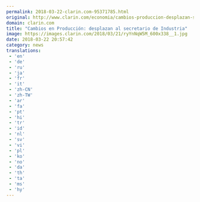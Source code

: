 ```yaml
---
permalink: 2018-03-22-clarin.com-95371785.html
original: http://www.clarin.com/economia/cambios-produccion-desplazan-secretario-industria_0_H12mOYbqM.html
domain: clarin.com
title: "Cambios en Producción: desplazan al secretario de Industria"
image: https://images.clarin.com/2018/03/21/ryYnNqW5M_600x338__1.jpg
date: 2018-03-22 20:57:42
category: news
translations: 
 - 'en'
 - 'de'
 - 'ru'
 - 'ja'
 - 'fr'
 - 'it'
 - 'zh-CN'
 - 'zh-TW'
 - 'ar'
 - 'fa'
 - 'pt'
 - 'hi'
 - 'tr'
 - 'id'
 - 'nl'
 - 'sv'
 - 'vi'
 - 'pl'
 - 'ko'
 - 'no'
 - 'da'
 - 'th'
 - 'ta'
 - 'ms'
 - 'hy'
---
```


